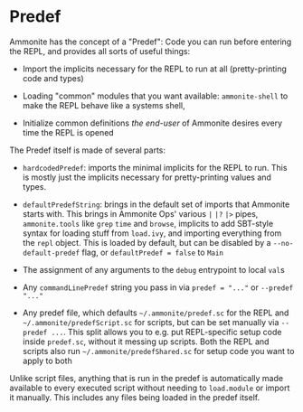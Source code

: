 Predef
======

Ammonite has the concept of a "Predef": Code you can run before entering the 
REPL, and provides all sorts of useful things:

- Import the implicits necessary for the REPL to run at all (pretty-printing 
  code and types)
  
- Loading "common" modules that you want available: `ammonite-shell` to make the
  REPL behave like a systems shell,
   
- Initialize common definitions *the end-user* of Ammonite desires every time 
  the REPL is opened
  
The Predef itself is made of several parts:

- `hardcodedPredef`: imports the minimal implicits for the REPL to run.
  This is mostly just the implicits necessary for pretty-printing values and 
  types.

- `defaultPredefString`: brings in the default set of imports that 
  Ammonite starts with. This brings in Ammonite Ops' various `|` `|?` `|>`
  pipes, `ammonite.tools` like `grep` `time` and `browse`, implicits to
  add SBT-style syntax for loading stuff from `load.ivy`, and importing 
  everything from the `repl` object. This is loaded by default, but can
  be disabled by a `--no-default-predef` flag, or `defaultPredef = false` to
  `Main`

- The assignment of any arguments to the `debug` entrypoint to local `val`s

- Any `commandLinePredef` string you pass in via `predef = "..."` or `--predef "..."`

- Any predef file, which defaults `~/.ammonite/predef.sc` for the REPL and
  `~/.ammonite/predefScript.sc` for scripts, but can be set manually via
  `--predef ...`. This split allows you to e.g. put REPL-specific setup
  code inside `predef.sc`, without it messing up scripts. Both the REPL and
  scripts also run `~/.ammonite/predefShared.sc` for setup code you want to
  apply to both

Unlike script files, anything that is run in the predef is automatically made
available to every executed script without needing to `load.module` or import 
it manually. This includes any files being loaded in the predef itself.
  
